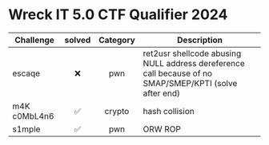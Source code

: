 # Wreck IT 5.0 CTF Qualifier 2024

| Challenge | solved | Category | Description | 
| --- | :---: | :---: | --- |
| escaqe | ❌ | pwn | ret2usr shellcode abusing NULL address dereference call because of no SMAP/SMEP/KPTI (solve after end) |
| m4K c0MbL4n6 | ✅ | crypto | hash collision  |
| s1mple | ✅ | pwn | ORW ROP |
